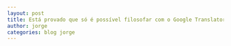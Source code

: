 ```yaml
---
layout: post
title: Está provado que só é possível filosofar com o Google Translator
author: jorge
categories: blog jorge
---
```

